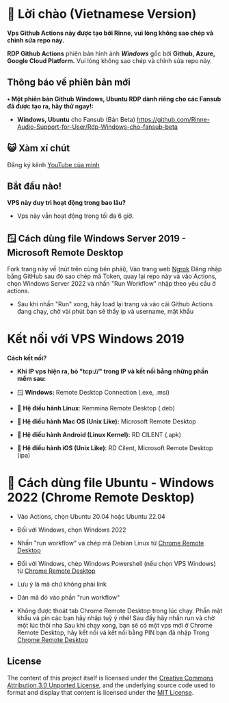 
# 📌 Lời chào (Vietnamese Version)

**Vps Github Actions này được tạo bởi Rinne, vui lòng không sao chép và chỉnh sửa repo này.**

**RDP Github Actions** phiên bản hình ảnh ***Windows*** gốc bởi **Github, Azure, Google Cloud Platform.** Vui lòng không sao chép và chỉnh sửa repo này.

## Thông báo về phiên bản mới

**• Một phiên bản **Github Windows, Ubuntu RDP** dành riêng cho các Fansub đã được tạo ra, hãy thử ngay!:**

+ **Windows, Ubuntu** cho Fansub (Bản Beta)
https://github.com/Rinne-Audio-Support-for-User/Rdp-Windows-cho-fansub-beta


## 😺 Xàm xí chút

Đăng ký kênh [YouTube của mình](https://m.youtube.com/channel/UC_a6C7a0WdTZaPCOWtjwP5A)

## Bắt đầu nào!
**VPS này duy trì hoạt động trong bao lâu?**<br>

* Vps này vẫn hoạt động trong tối đa 6 giờ.<br>

## 🪟 Cách dùng file Windows Server 2019 - Microsoft Remote Desktop

Fork trang này về (nút trên cùng bên phải), Vào trang web [Ngrok](https://dashboard.ngrok.com/get-started/your-authtoken)
Đăng nhập bằng GitHub sau đó sao chép mã Token, quay lại repo này và vào Actions, chọn Windows Server 2022 và nhấn "Run Workflow" nhập theo yêu cầu ở actions.

+ Sau khi nhấn "Run" xong, hãy load lại trang và vào cái Github Actions đang chạy, chờ vài phút bạn sẽ thấy ip và username, mật khẩu

# Kết nối với VPS Windows 2019

**Cách kết nối?**<br>
+ **Khi IP vps hiện ra, bỏ "tcp://" trong IP và kết nối bằng những phần mềm sau:**<br>

+ 🪟 **Windows:** Remote Desktop Connection (.exe, .msi) 

+ 🐧 **Hệ điều hành Linux**: Remmina Remote Desktop (.deb)

+ **🍎 Hệ điều hành Mac OS (Unix Like):** Microsoft Remote Desktop

+ **💚 Hệ điều hành Android (Linux Kernel):** RD CILENT (.apk)

+ **🍎 Hệ điều hành iOS (Unix Like)**: RD Cilent, Microsoft Remote Desktop (ipa)

# 🍔 Cách dùng file Ubuntu - Windows 2022 (Chrome Remote Desktop)

+ Vào Actions, chọn Ubuntu 20.04 hoặc Ubuntu 22.04

+ Đối với Windows, chọn Windows 2022

+ Nhấn "run workflow" và chép mã Debian Linux từ [Chrome Remote Desktop](https://remotedesktop.google.com/headless)

+ Đối với Windows, chép Windows Powershell (nếu chọn VPS Windows) từ [Chrome Remote Desktop](https://remotedesktop.google.com/headless)

+ Lưu ý là mã chứ không phải link

+ Dán mã đó vào phần "run workflow"

+ Không được thoát tab Chrome Remote Desktop trong lúc chạy.
Phần mật khẩu và pin các bạn hãy nhập tuỳ ý nhé!
Sau đấy hãy nhấn run và chờ một lúc thôi nha
Sau khi chạy xong, bạn sẽ có một vps mới ở Chrome Remote Desktop, hãy kết nối và kết nối bằng PIN bạn đã nhập
Trong [Chrome Remote Desktop](https://remotedesktop.google.com/access)

## License
The content of this project itself is licensed under the [Creative Commons Attribution 3.0 Unported License](https://creativecommons.org/licenses/by/3.0/), and the underlying source code used to format and display that content is licensed under the [MIT License](LICENSE).
